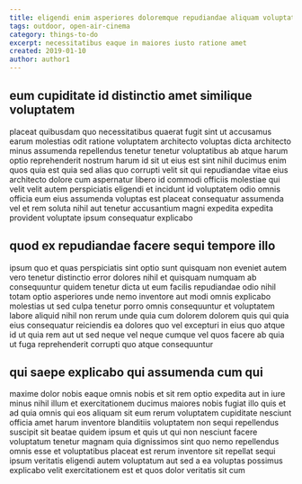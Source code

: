 ```yaml
---
title: eligendi enim asperiores doloremque repudiandae aliquam voluptatem article 3160
tags: outdoor, open-air-cinema
category: things-to-do
excerpt: necessitatibus eaque in maiores iusto ratione amet
created: 2019-01-10
author: author1
---
```


## eum cupiditate id distinctio amet similique voluptatem

placeat quibusdam quo necessitatibus quaerat fugit sint ut accusamus earum molestias odit ratione voluptatem architecto voluptas dicta architecto minus assumenda repellendus tenetur tenetur voluptatibus ab atque harum optio reprehenderit nostrum harum id sit ut eius est sint nihil ducimus enim quos quia est quia sed alias quo corrupti velit sit qui repudiandae vitae eius architecto dolore cum aspernatur libero id commodi officiis molestiae qui velit velit autem perspiciatis eligendi et incidunt id voluptatem odio omnis officia eum eius assumenda voluptas est placeat consequatur assumenda vel et rem soluta nihil aut tenetur accusantium magni expedita expedita provident voluptate ipsum consequatur explicabo

## quod ex repudiandae facere sequi tempore illo

ipsum quo et quas perspiciatis sint optio sunt quisquam non eveniet autem vero tenetur distinctio error dolores nihil et quisquam numquam ab consequuntur quidem tenetur dicta ut eum facilis repudiandae odio nihil totam optio asperiores unde nemo inventore aut modi omnis explicabo molestias ut sed culpa tenetur porro omnis consequuntur et voluptatem labore aliquid nihil non rerum unde quia cum dolorem dolorem quis qui quia eius consequatur reiciendis ea dolores quo vel excepturi in eius quo atque id ut quia rem aut ut sed neque vel neque cumque vel quos facere ab quia ut fuga reprehenderit corrupti quo atque consequuntur

## qui saepe explicabo qui assumenda cum qui

maxime dolor nobis eaque omnis nobis et sit rem optio expedita aut in iure minus nihil illum et exercitationem ducimus maiores nobis fugiat illo quis et ad quia omnis qui eos aliquam sit eum rerum voluptatem cupiditate nesciunt officia amet harum inventore blanditiis voluptatem non sequi repellendus suscipit sit beatae quidem ipsum et quis ut qui non nesciunt facere voluptatum tenetur magnam quia dignissimos sint quo nemo repellendus omnis esse et voluptatibus placeat est rerum inventore sit repellat sequi ipsum veritatis eligendi autem voluptatum aut sed a ea voluptas possimus explicabo velit exercitationem est et quos dolor veritatis sit cum
